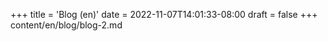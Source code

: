 +++
title = 'Blog (en)'
date = 2022-11-07T14:01:33-08:00
draft = false
+++
content/en/blog/blog-2.md
